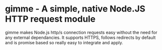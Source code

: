 # gimme - A simple, native Node.JS HTTP request module

gimme makes Node.js http/s connection requests easy without the need for any external dependancies.
It supports HTTPS, follows redirects by default and is promise based so really easy to integrate and apply.
